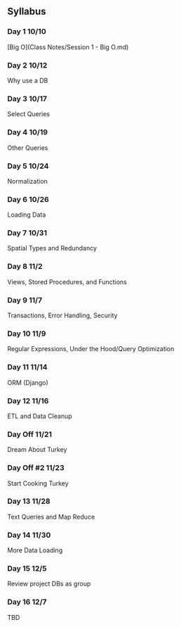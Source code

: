 ## Syllabus
### Day 1 10/10
[Big O](Class Notes/Session 1 - Big O.md)
### Day 2 10/12
Why use a DB
### Day 3 10/17
Select Queries
### Day 4 10/19
Other Queries
### Day 5 10/24
Normalization
### Day 6 10/26
Loading Data
### Day 7 10/31
Spatial Types and Redundancy
### Day 8 11/2
Views, Stored Procedures, and Functions
### Day 9 11/7
Transactions, Error Handling, Security
### Day 10 11/9
Regular Expressions, Under the Hood/Query Optimization
### Day 11 11/14
ORM (Django)
### Day 12 11/16
ETL and Data Cleanup
### Day Off 11/21
Dream About Turkey
### Day Off #2 11/23
Start Cooking Turkey
### Day 13 11/28
Text Queries and Map Reduce
### Day 14 11/30
More Data Loading
### Day 15 12/5
Review project DBs as group
### Day 16 12/7
TBD
